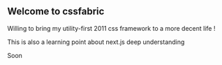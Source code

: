 

## Welcome to cssfabric


Willing to bring my utility-first 2011 css framework to a more decent life !

This is also a learning point about next.js deep understanding
  
Soon

